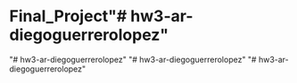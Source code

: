 # Final_Project"# hw3-ar-diegoguerrerolopez" 
"# hw3-ar-diegoguerrerolopez" 
"# hw3-ar-diegoguerrerolopez" 
"# hw3-ar-diegoguerrerolopez" 
